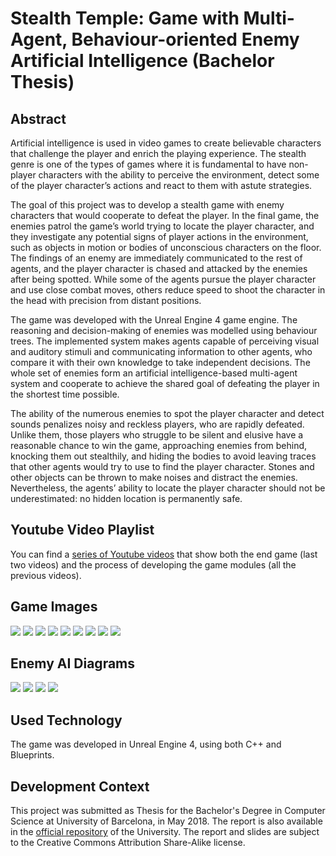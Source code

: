# Stealth Temple: Game with Multi-Agent, Behaviour-oriented Enemy Artificial Intelligence (Bachelor Thesis)

## Abstract

Artificial intelligence is used in video games to create believable characters that challenge the player and enrich the playing experience. The stealth genre is one of the types of games where it is fundamental to have non-player characters with the ability to perceive the environment, detect some of the player character’s actions and react to them with astute strategies.

The goal of this project was to develop a stealth game with enemy characters that would cooperate to defeat the player. In the final game, the enemies patrol the game’s world trying to locate the player character, and they investigate any potential signs of player actions in the environment, such as objects in motion or bodies of unconscious characters on the floor. The findings of an enemy are immediately communicated to the rest of agents, and the player character is chased and attacked by the enemies after being spotted. While some of the agents pursue the player character and use close combat moves, others reduce speed to shoot the character in the head with precision from distant positions.

The game was developed with the Unreal Engine 4 game engine. The reasoning and decision-making of enemies was modelled using behaviour trees. The implemented system makes agents capable of perceiving visual and auditory stimuli and communicating  information to other agents, who compare it with their own knowledge to take independent decisions. The whole set of enemies form an artificial intelligence-based multi-agent system and cooperate to achieve the shared goal of defeating the player in the shortest time possible.

The ability of the numerous enemies to spot the player character and detect sounds penalizes noisy and reckless players, who are rapidly defeated. Unlike them, those players who struggle to be silent and elusive have a reasonable chance to win the game, approaching enemies from behind, knocking them out stealthily, and hiding the bodies to avoid leaving traces that other
agents would try to use to find the player character. Stones and other objects can be thrown to make noises and distract the enemies. Nevertheless, the agents’ ability to locate the player character should not be underestimated: no hidden location is permanently safe.


## Youtube Video Playlist

You can find a [series of Youtube videos](https://www.youtube.com/watch?v=DMumS6tdhrw&list=PLWQqJ6IwMo14-ysQhEiuR3fYc--LIzeTH&index=9) that show both the end game (last two videos) and the process of developing the game modules (all the previous videos).

## Game Images

![](images/mainMenu.png)
![](images/templeZonesAll.png)
![](images/readyToAttack.png)
![](images/draggingBody.png)
![](images/runningWithOrb.png)
![](images/runningInChaos.png)
![](images/placingOrb.png)
![](images/victory.png)
![](images/failure.png)




## Enemy AI Diagrams

![](images/visualDetection.png)
![](images/auditoryDetection.png)
![](images/enemyInfo.png)
![](images/behaviorTree.png)



## Used Technology

The game was developed in Unreal Engine 4, using both C++ and Blueprints.


## Development Context

This project was submitted as Thesis for the Bachelor's Degree in Computer Science at University of Barcelona, in May 2018. The report is also available in the [official repository](http://diposit.ub.edu/dspace/handle/2445/130968) of the University. The report and slides are subject to the Creative Commons Attribution Share-Alike license.
